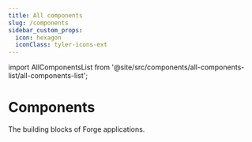 ```yaml
---
title: All components
slug: /components
sidebar_custom_props:
  icon: hexagon
  iconClass: tyler-icons-ext
---
```


import AllComponentsList from '@site/src/components/all-components-list/all-components-list';

# Components

The building blocks of Forge applications.

<AllComponentsList />
